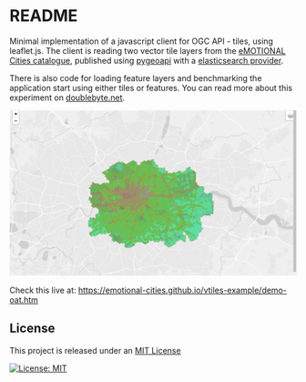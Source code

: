 # README

Minimal implementation of a javascript client for OGC API - tiles, using leaflet.js. The client is reading two vector tile layers from the [eMOTIONAL Cities catalogue](https://emotional.byteroad.net/catalogue), published using [pygeoapi](https://pygeoapi.io/) with a [elasticsearch provider](https://docs.pygeoapi.io/en/latest/data-publishing/ogcapi-tiles.html#mvt-elastic).

There is also code for loading feature layers and benchmarking the application start using either tiles or features. You can read more about this experiment on [doublebyte.net](https://doublebyte.net).

![screenshot](/assets/screenshot.png)

Check this live at: https://emotional-cities.github.io/vtiles-example/demo-oat.htm

## License

This project is released under an [MIT License](./LICENSE)

[![License: MIT](https://img.shields.io/badge/License-MIT-yellow.svg)](https://opensource.org/licenses/MIT)
